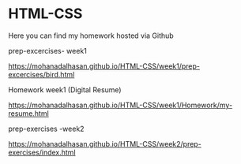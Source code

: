 # HTML-CSS

Here you can find my homework hosted via Github

prep-excercises- week1

https://mohanadalhasan.github.io/HTML-CSS/week1/prep-excercises/bird.html

Homework week1 (Digital Resume)


https://mohanadalhasan.github.io/HTML-CSS/week1/Homework/my-resume.html



prep-exercises -week2


https://mohanadalhasan.github.io/HTML-CSS/week2/prep-exercises/index.html

